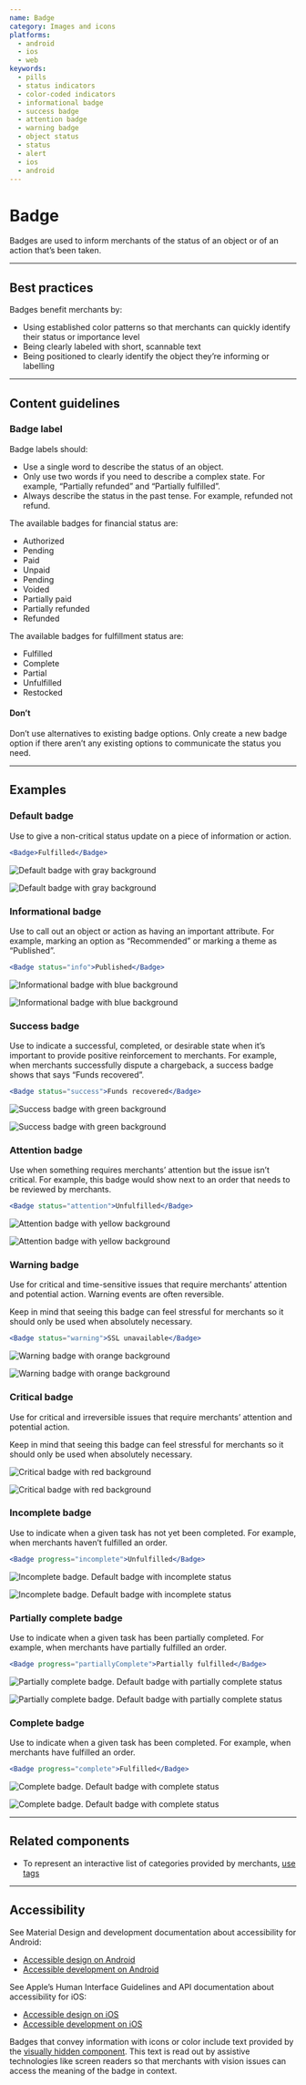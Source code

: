 ```yaml
---
name: Badge
category: Images and icons
platforms:
  - android
  - ios
  - web
keywords:
  - pills
  - status indicators
  - color-coded indicators
  - informational badge
  - success badge
  - attention badge
  - warning badge
  - object status
  - status
  - alert
  - ios
  - android
---
```


# Badge

Badges are used to inform merchants of the status of an object or of an action that’s been taken.

---

## Best practices

Badges benefit merchants by:

- Using established color patterns so that merchants can quickly identify their status or importance level
- Being clearly labeled with short, scannable text
- Being positioned to clearly identify the object they’re informing or labelling

---

## Content guidelines

### Badge label

Badge labels should:

- Use a single word to describe the status of an object.
- Only use two words if you need to describe a complex state. For example, “Partially refunded” and “Partially fulfilled”.
- Always describe the status in the past tense. For example, refunded not refund.

The available badges for financial status are:

- Authorized
- Pending
- Paid
- Unpaid
- Pending
- Voided
- Partially paid
- Partially refunded
- Refunded

The available badges for fulfillment status are:

- Fulfilled
- Complete
- Partial
- Unfulfilled
- Restocked

<!-- usagelist -->

#### Don’t

Don’t use alternatives to existing badge options. Only create a new badge option if there aren’t any existing options to communicate the status you need.

<!-- end -->

---

## Examples

### Default badge

Use to give a non-critical status update on a piece of information or action.

```jsx
<Badge>Fulfilled</Badge>
```

<!-- content-for: android -->

![Default badge with gray background](/public_images/components/Badge/android/default@2x.png)

<!-- /content-for -->

<!-- content-for: ios -->

![Default badge with gray background](/public_images/components/Badge/ios/default@2x.png)

<!-- /content-for -->

### Informational badge

Use to call out an object or action as having an important attribute. For example, marking an option as “Recommended” or marking a theme as “Published”.

```jsx
<Badge status="info">Published</Badge>
```

<!-- content-for: android -->

![Informational badge with blue background](/public_images/components/Badge/android/informational@2x.png)

<!-- /content-for -->

<!-- content-for: ios -->

![Informational badge with blue background](/public_images/components/Badge/ios/informational@2x.png)

<!-- /content-for -->

### Success badge

Use to indicate a successful, completed, or desirable state when it’s important to provide positive reinforcement to merchants. For example, when merchants successfully dispute a chargeback, a success badge shows that says “Funds recovered”.

```jsx
<Badge status="success">Funds recovered</Badge>
```

<!-- content-for: android -->

![Success badge with green background](/public_images/components/Badge/android/success@2x.png)

<!-- /content-for -->

<!-- content-for: ios -->

![Success badge with green background](/public_images/components/Badge/ios/success@2x.png)

<!-- /content-for -->

### Attention badge

Use when something requires merchants’ attention but the issue isn’t critical. For example, this badge would show next to an order that needs to be reviewed by merchants.

```jsx
<Badge status="attention">Unfulfilled</Badge>
```

<!-- content-for: android -->

![Attention badge with yellow background](/public_images/components/Badge/android/attention@2x.png)

<!-- /content-for -->

<!-- content-for: ios -->

![Attention badge with yellow background](/public_images/components/Badge/ios/attention@2x.png)

<!-- /content-for -->

### Warning badge

Use for critical and time-sensitive issues that require merchants’ attention and potential action. Warning events are often reversible.

Keep in mind that seeing this badge can feel stressful for merchants so it should only be used when absolutely necessary.

```jsx
<Badge status="warning">SSL unavailable</Badge>
```

<!-- content-for: android -->

![Warning badge with orange background](/public_images/components/Badge/android/warning@2x.png)

<!-- /content-for -->

<!-- content-for: ios -->

![Warning badge with orange background](/public_images/components/Badge/ios/warning@2x.png)

<!-- /content-for -->

### Critical badge

<!-- example-for: android, ios -->

Use for critical and irreversible issues that require merchants’ attention and potential action.

Keep in mind that seeing this badge can feel stressful for merchants so it should only be used when absolutely necessary.

<!-- content-for: android -->

![Critical badge with red background](/public_images/components/Badge/android/critical@2x.png)

<!-- /content-for -->

<!-- content-for: ios -->

![Critical badge with red background](/public_images/components/Badge/ios/critical@2x.png)

<!-- /content-for -->

### Incomplete badge

Use to indicate when a given task has not yet been completed. For example, when merchants haven’t fulfilled an order.

```jsx
<Badge progress="incomplete">Unfulfilled</Badge>
```

<!-- content-for: android -->

![Incomplete badge. Default badge with incomplete status](/public_images/components/Badge/android/incomplete@2x.png)

<!-- /content-for -->

<!-- content-for: ios -->

![Incomplete badge. Default badge with incomplete status](/public_images/components/Badge/ios/incomplete@2x.png)

<!-- /content-for -->

### Partially complete badge

Use to indicate when a given task has been partially completed. For example, when merchants have partially fulfilled an order.

```jsx
<Badge progress="partiallyComplete">Partially fulfilled</Badge>
```

<!-- content-for: android -->

![Partially complete badge. Default badge with partially complete status](/public_images/components/Badge/android/partially-complete@2x.png)

<!-- /content-for -->

<!-- content-for: ios -->

![Partially complete badge. Default badge with partially complete status](/public_images/components/Badge/ios/partially-complete@2x.png)

<!-- /content-for -->

### Complete badge

Use to indicate when a given task has been completed. For example, when merchants have fulfilled an order.

```jsx
<Badge progress="complete">Fulfilled</Badge>
```

<!-- content-for: android -->

![Complete badge. Default badge with complete status](/public_images/components/Badge/android/complete@2x.png)

<!-- /content-for -->

<!-- content-for: ios -->

![Complete badge. Default badge with complete status](/public_images/components/Badge/ios/complete@2x.png)

<!-- /content-for -->

---

## Related components

- To represent an interactive list of categories provided by merchants, [use tags](/components/forms/tag)

---

## Accessibility

<!-- content-for: android -->

See Material Design and development documentation about accessibility for Android:

- [Accessible design on Android](https://material.io/design/usability/accessibility.html)
- [Accessible development on Android](https://developer.android.com/guide/topics/ui/accessibility/)

<!-- /content-for -->

<!-- content-for: ios -->

See Apple’s Human Interface Guidelines and API documentation about accessibility for iOS:

- [Accessible design on iOS](https://developer.apple.com/design/human-interface-guidelines/ios/app-architecture/accessibility/)
- [Accessible development on iOS](https://developer.apple.com/accessibility/ios/)

<!-- /content-for -->

<!-- content-for: web -->

Badges that convey information with icons or color include text provided by the [visually hidden component](/components/titles-and-text/visually-hidden#navigation). This text is read out by assistive technologies like screen readers so that merchants with vision issues can access the meaning of the badge in context.

<!-- /content-for -->
